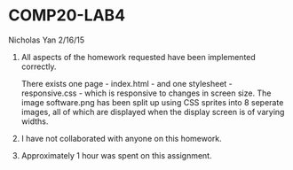 # COMP20-LAB4

Nicholas Yan
2/16/15

1.	All aspects of the homework requested have been implemented correctly.

	There exists one page - index.html - and one stylesheet - responsive.css - which is responsive to changes in screen size. The image 
	software.png has been split up using CSS sprites into 8 seperate images, all of which are displayed when the display screen is of
	varying widths.

2. 	I have not collaborated with anyone on this homework.

3. 	Approximately 1 hour was spent on this assignment.
